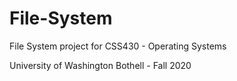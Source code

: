 # File-System
File System project for CSS430 - Operating Systems 

University of Washington Bothell - Fall 2020
